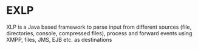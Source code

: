 # EXLP
XLP is a Java based framework to parse input from different sources (file, directories, console, compressed files), process and forward events using XMPP, files, JMS, EJB etc. as destinations
